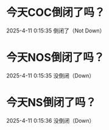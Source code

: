 # 今天COC倒闭了吗？

2025-4-11 0:15:35 倒闭了（Not Down）

# 今天NOS倒闭了吗？

2025-4-11 0:15:35 没倒闭（Down）

# 今天NS倒闭了吗？

2025-4-11 0:15:36 没倒闭（Down）

